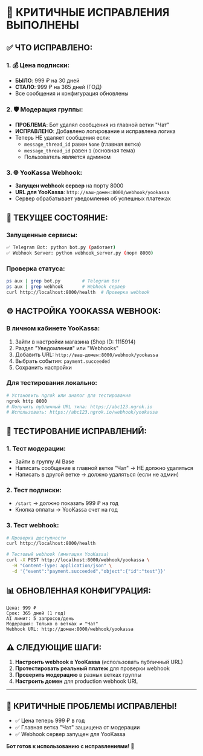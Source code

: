 # 🔧 КРИТИЧНЫЕ ИСПРАВЛЕНИЯ ВЫПОЛНЕНЫ

## ✅ ЧТО ИСПРАВЛЕНО:

### 1. **💰 Цена подписки:**
- **БЫЛО**: 999 ₽ на 30 дней
- **СТАЛО**: 999 ₽ на 365 дней (ГОД)
- Все сообщения и конфигурация обновлены

### 2. **🛡 Модерация группы:**
- **ПРОБЛЕМА**: Бот удалял сообщения из главной ветки "Чат"
- **ИСПРАВЛЕНО**: Добавлено логирование и исправлена логика
- Теперь НЕ удаляет сообщения если:
  - `message_thread_id` равен `None` (главная ветка)
  - `message_thread_id` равен `1` (основная тема)
  - Пользователь является админом

### 3. **🌐 YooKassa Webhook:**
- **Запущен webhook сервер** на порту 8000
- **URL для YooKassa**: `http://ваш-домен:8000/webhook/yookassa`
- Сервер обрабатывает уведомления об успешных платежах

## 🚀 ТЕКУЩЕЕ СОСТОЯНИЕ:

### **Запущенные сервисы:**
```bash
✅ Telegram Bot: python bot.py (работает)
✅ Webhook Server: python webhook_server.py (порт 8000)
```

### **Проверка статуса:**
```bash
ps aux | grep bot.py        # Telegram бот
ps aux | grep webhook       # Webhook сервер
curl http://localhost:8000/health  # Проверка webhook
```

## ⚙️ НАСТРОЙКА YOOKASSA WEBHOOK:

### **В личном кабинете YooKassa:**
1. Зайти в настройки магазина (Shop ID: 1115914)
2. Раздел "Уведомления" или "Webhooks"
3. Добавить URL: `http://ваш-домен:8000/webhook/yookassa`
4. Выбрать события: `payment.succeeded`
5. Сохранить настройки

### **Для тестирования локально:**
```bash
# Установить ngrok или аналог для тестирования
ngrok http 8000
# Получить публичный URL типа: https://abc123.ngrok.io
# Использовать: https://abc123.ngrok.io/webhook/yookassa
```

## 🧪 ТЕСТИРОВАНИЕ ИСПРАВЛЕНИЙ:

### **1. Тест модерации:**
- Зайти в группу AI Base
- Написать сообщение в главной ветке "Чат" → НЕ должно удаляться
- Написать в другой ветке → должно удаляться (если не админ)

### **2. Тест подписки:**
- `/start` → должно показать 999 ₽ на год
- Кнопка оплаты → YooKassa счет на год

### **3. Тест webhook:**
```bash
# Проверка доступности
curl http://localhost:8000/health

# Тестовый webhook (имитация YooKassa) 
curl -X POST http://localhost:8000/webhook/yookassa \
  -H "Content-Type: application/json" \
  -d '{"event":"payment.succeeded","object":{"id":"test"}}'
```

## 📊 ОБНОВЛЕННАЯ КОНФИГУРАЦИЯ:

```
Цена: 999 ₽
Срок: 365 дней (1 год)
AI лимит: 5 запросов/день
Модерация: Только в ветках ≠ "Чат"
Webhook URL: http://домен:8000/webhook/yookassa
```

## ⚠️ СЛЕДУЮЩИЕ ШАГИ:

1. **Настроить webhook в YooKassa** (использовать публичный URL)
2. **Протестировать реальный платеж** для проверки webhook
3. **Проверить модерацию** в разных ветках группы
4. **Настроить домен** для production webhook URL

---

## 🎯 **КРИТИЧНЫЕ ПРОБЛЕМЫ ИСПРАВЛЕНЫ!**
- ✅ Цена теперь 999 ₽ в год
- ✅ Главная ветка "Чат" защищена от модерации  
- ✅ Webhook сервер запущен для YooKassa

**Бот готов к использованию с исправлениями! 🚀**